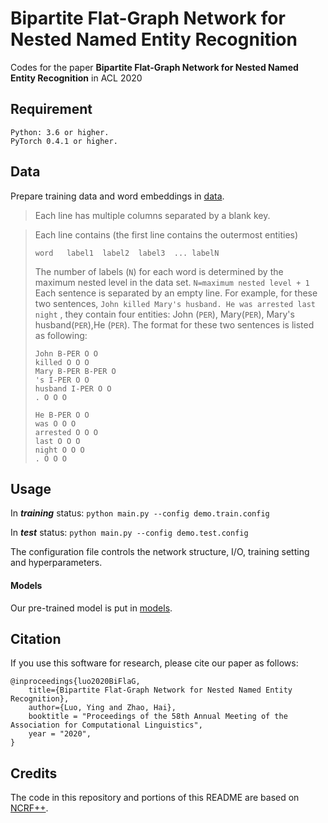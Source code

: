 # Bipartite Flat-Graph Network for Nested Named Entity Recognition

Codes for the paper **Bipartite Flat-Graph Network for Nested Named Entity Recognition** in ACL 2020

## Requirement

	Python: 3.6 or higher.
	PyTorch 0.4.1 or higher.


## Data 

Prepare training data and word embeddings in [data](data).

>Each line has multiple columns separated by a blank key. 

>Each line contains (the first line contains the outermost entities)
>```
>word	label1	label2	label3	...	labelN
>```
>The number of labels (`N`) for each word is determined by the maximum nested level in the data set. `N=maximum nested level + 1`
>Each sentence is separated by an empty line.
>For example, for these two sentences, `John killed Mary's husband. He was arrested last night` , they contain four entities: John (`PER`), Mary(`PER`), Mary's husband(`PER`),He (`PER`).
>The format for these two sentences is listed as following:
>```
>John B-PER O O
>killed O O O
>Mary B-PER B-PER O
>'s I-PER O O
>husband I-PER O O
>. O O O
>
>He B-PER O O
>was O O O
>arrested O O O
>last O O O
>night O O O
>. O O O
>```

## Usage

In ***training*** status:
`python main.py --config demo.train.config`

In ***test*** status:
`python main.py --config demo.test.config`

The configuration file controls the network structure, I/O, training setting and hyperparameters. 

#### Models 
Our pre-trained model is put in [models](https://drive.google.com/drive/folders/1ZytI8o1Cln3Tm_84H3UeA9kZm8-VaKSm). 


## Citation
If you use this software for research, please cite our paper as follows:
```
@inproceedings{luo2020BiFlaG,
    title={Bipartite Flat-Graph Network for Nested Named Entity Recognition},
    author={Luo, Ying and Zhao, Hai},
    booktitle = "Proceedings of the 58th Annual Meeting of the Association for Computational Linguistics",
    year = "2020",
}
```

## Credits

The code in this repository and portions of this README are based on [NCRF++](https://github.com/jiesutd/NCRFpp.git).


